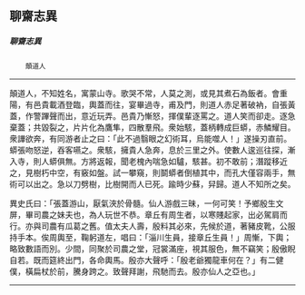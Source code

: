 

## 聊齋志異

##### 聊齋志異
　　`顛道人`

* * *

顛道人，不知姓名，寓蒙山寺。歌哭不常，人莫之測，或見其煮石為飯者。會重陽，有邑貴載酒登臨，輿蓋而往，宴畢過寺，甫及門，則道人赤足著破衲，自張黃蓋，作警蹕聲而出，意近玩弄。邑貴乃慚怒，揮僕輩逐罵之。道人笑而卻走。逐急棄蓋；共毀裂之，片片化為鷹隼，四散羣飛。衆始駭，蓋柄轉成巨蟒，赤鱗耀目。衆譁欲奔，有同游者止之曰：「此不過翳眼之幻術耳，烏能噬人！」遂操刃直前。蟒張吻怒逆，吞客嚥之。衆駭，擁貴人急奔，息於三里之外。使數人逡巡往探，漸入寺，則人蟒俱無。方將返報，聞老槐內喘急如驢，駭甚。初不敢前；潛蹤移近之，見樹朽中空，有竅如盤。試一攀窺，則鬬蟒者倒植其中，而孔大僅容兩手，無術可以出之。急以刀劈樹，比樹開而人已死。踰時少蘇，舁歸。道人不知所之矣。

異史氏曰：「張蓋游山，厭氣浹於骨髓。仙人游戲三昧，一何可笑！予鄉殷生文屏，畢司農之妹夫也，為人玩世不恭。章丘有周生者，以寒賤起家，出必駕肩而行。亦與司農有瓜葛之舊。值太夫人壽，殷料其必來，先候於道，著豬皮靴，公服持手本。俟周輿至，鞠躬道左，唱曰：「淄川生員，接章丘生員！」周慚，下輿；略致數語而別。少間，同聚於司農之堂，冠裳滿座，視其服色，無不竊笑；殷傲睨自若。既而筵終出門，各命輿馬。殷亦大聲呼：「殷老爺獨龍車何在？」有二健僕，橫扁杖於前，騰身跨之。致聲拜謝，飛馳而去。殷亦仙人之亞也。」

* * *

